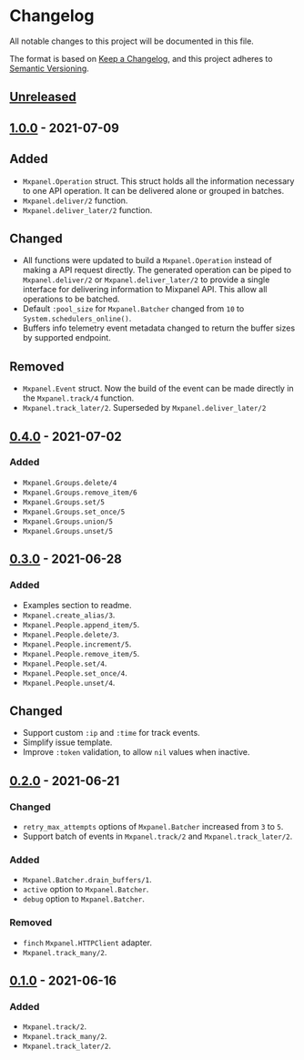 # Changelog
All notable changes to this project will be documented in this file.

The format is based on [Keep a Changelog](https://keepachangelog.com/en/1.0.0/),
and this project adheres to [Semantic Versioning](https://semver.org/spec/v2.0.0.html).

## [Unreleased]

## [1.0.0] - 2021-07-09

## Added

- `Mxpanel.Operation` struct. This struct holds all the information necessary
to one API operation. It can be delivered alone or grouped in batches.
- `Mxpanel.deliver/2` function.
- `Mxpanel.deliver_later/2` function.

## Changed

- All functions were updated to build a `Mxpanel.Operation` instead of
making a API request directly. The generated operation can be piped to
`Mxpanel.deliver/2` or `Mxpanel.deliver_later/2` to provide a single interface
for delivering information to Mixpanel API. This allow all operations to be batched.
- Default `:pool_size` for `Mxpanel.Batcher` changed from `10` to `System.schedulers_online()`.
- Buffers info telemetry event metadata changed to return the buffer sizes by supported endpoint.

## Removed

- `Mxpanel.Event` struct. Now the build of the event can be made directly
in the `Mxpanel.track/4` function.
- `Mxpanel.track_later/2`. Superseded by `Mxpanel.deliver_later/2`

## [0.4.0] - 2021-07-02

### Added

- `Mxpanel.Groups.delete/4`
- `Mxpanel.Groups.remove_item/6`
- `Mxpanel.Groups.set/5`
- `Mxpanel.Groups.set_once/5`
- `Mxpanel.Groups.union/5`
- `Mxpanel.Groups.unset/5`

## [0.3.0] - 2021-06-28

### Added

- Examples section to readme.
- `Mxpanel.create_alias/3`.
- `Mxpanel.People.append_item/5`.
- `Mxpanel.People.delete/3`.
- `Mxpanel.People.increment/5`.
- `Mxpanel.People.remove_item/5`.
- `Mxpanel.People.set/4`.
- `Mxpanel.People.set_once/4`.
- `Mxpanel.People.unset/4`.

## Changed

- Support custom `:ip` and `:time` for track events.
- Simplify issue template.
- Improve `:token` validation, to allow `nil` values when inactive.

## [0.2.0] - 2021-06-21

### Changed

- `retry_max_attempts` options of `Mxpanel.Batcher` increased from `3` to `5`.
- Support batch of events in `Mxpanel.track/2` and `Mxpanel.track_later/2`.

### Added

- `Mxpanel.Batcher.drain_buffers/1`.
- `active` option to `Mxpanel.Batcher`.
- `debug` option to `Mxpanel.Batcher`.

### Removed

- `finch` `Mxpanel.HTTPClient` adapter.
- `Mxpanel.track_many/2`.

## [0.1.0] - 2021-06-16

### Added

- `Mxpanel.track/2`.
- `Mxpanel.track_many/2`.
- `Mxpanel.track_later/2`.

[Unreleased]: https://github.com/thiamsantos/mxpanel/compare/v1.0.0...HEAD
[1.0.0]: https://github.com/thiamsantos/mxpanel/releases/tag/v1.0.0
[0.4.0]: https://github.com/thiamsantos/mxpanel/releases/tag/v0.4.0
[0.3.0]: https://github.com/thiamsantos/mxpanel/releases/tag/v0.3.0
[0.2.0]: https://github.com/thiamsantos/mxpanel/releases/tag/v0.2.0
[0.1.0]: https://github.com/thiamsantos/mxpanel/releases/tag/v0.1.0
